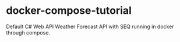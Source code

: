 # docker-compose-tutorial
Default C# Web API Weather Forecast API with SEQ running in docker through compose.

